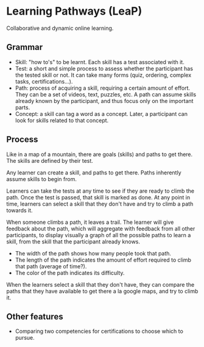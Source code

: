 # Learning Pathways (LeaP)

Collaborative and dynamic online learning.

## Grammar

- Skill: "how to's" to be learnt. Each skill has a test associated with it.
- Test: a short and simple process to assess whether the participant has the tested skill or not. It can take many forms (quiz, ordering, complex tasks, certifications...).
- Path: process of acquiring a skill, requiring a certain amount of effort. They can be a set of videos, text, puzzles, etc. A path can assume skills already known by the participant, and thus focus only on the important parts. 
- Concept: a skill can tag a word as a concept. Later, a participant can look for skills related to that concept.

## Process

Like in a map of a mountain, there are goals (skills) and paths to get there. The skills are defined by their test.

Any learner can create a skill, and paths to get there. Paths inherently assume skills to begin from.

Learners can take the tests at any time to see if they are ready to climb the path. Once the test is passed, that skill is marked as done. At any point in time, learners can select a skill that they don't have and try to climb a path towards it.

When someone climbs a path, it leaves a trail. The learner will give feedback about the path, which will aggregate with feedback from all other participants, to display visually a graph of all the possible paths to learn a skill, from the skill that the participant already knows.

- The width of the path shows how many people took that path.
- The length of the path indicates the amount of effort required to climb that path (average of time?).
- The color of the path indicates its difficulty.

When the learners select a skill that they don't have, they can compare the paths that they have available to get there a la google maps, and try to climb it.

## Other features

- Comparing two competencies for certifications to choose which to pursue.
